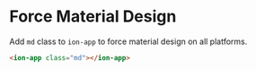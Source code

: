 
# Force Material Design

Add `md` class to `ion-app` to force material design on all platforms.

```html
<ion-app class="md"></ion-app>